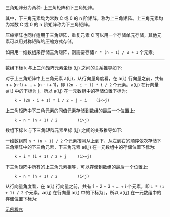 
三角矩阵分为两种: 上三角矩阵和下三角矩阵。

其中，下三角元素均为常数 C 或 0 的 n 阶矩阵，称为上三角矩阵。上三角元素均为常数 C 或 0 的 n 阶矩阵称为下三角矩阵。

压缩矩阵也同样适用于三角矩阵，重复元素 C 可以用一个存储单元存储，其他元素可以用对称矩阵的压缩方式存储。

如果用一维数组来存储三角矩阵，则需要存储 `n * (n + 1) / 2 + 1` 个元素。


----

数组下标 k 与上三角矩阵元素坐标 (i,j) 之间的关系推导如下:

对于上三角矩阵中上三角元素 a(i,j)，从行向量角度看，在 a(i,) 行向量之前，共有 n + (n-1) + ... + (n - i + 1)，即 `(2n - i + 1) * i / 2` 个元素。a(i,j) 在行向量 a(i,) 中的下标为 j，所以 a(i,j) 在一元数组中的存储位置下标为:
```
    k = (2n - i + 1) * i / 2 + j - i    (i<=j)
```
上三角矩阵中下三角元素的同值元素存储到数组的最后一个位置上:
```
    k = n * (n + 1) / 2         (i>j)
```


数组下标 k 与下三角矩阵元素坐标 (i,j) 之间的关系推导如下:

一维数组前 `n * (n + 1) / 2` 个元素按照从上到下，从左到右的顺序依次存储下三角矩阵中的下三角元素，下三角元素 a(i,j) 在一元数组中的存储位置下标为:
```
    k = i * (i + 1) / 2 + j     (i>=j)
```
下三角矩阵中所有的上三角元素相等，可以存储到数组的最后一个位置上:
```
    k = n * (n + 1) / 2         (i<j)
```


从行向量角度看，在 a(i,) 行向量之前，共有 1 + 2 + 3 + ... + i 个元素，即 `i * (i + 1) / 2` 个元素。a(i,j) 在行向量 a(i,) 中的下标为 j，所以 a(i,j) 在一元数组中的存储位置下标为:


[示例程序](t/triangular_matrix.c)
